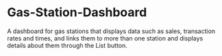 # Gas-Station-Dashboard
A dashboard for gas stations that displays data such as sales, transaction rates and times, and links them to more than one station and displays details about them through the List button.
